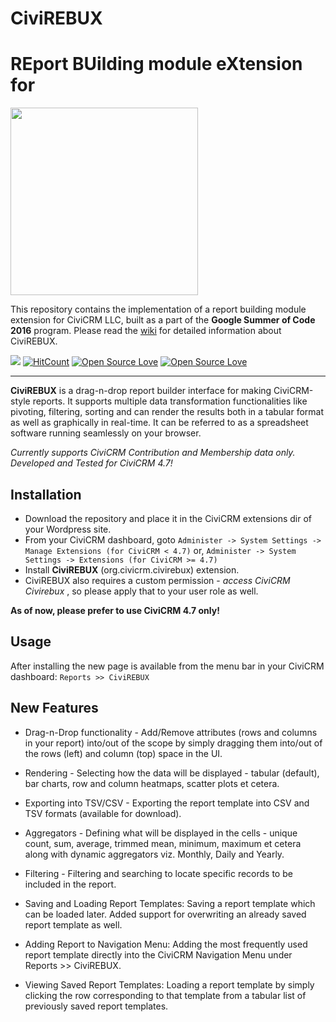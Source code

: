 Civi**REBUX**
=============

**RE**port  **BU**ilding module e**X**tension for
==============

<img src="https://upload.wikimedia.org/wikipedia/commons/5/5a/Civicrm_Logo.png" width="300">

This repository contains the implementation of a report building module extension for CiviCRM LLC, built as a part of the **Google Summer of Code 2016** program. Please read the [wiki](https://github.com/ypranay/org.civicrm.civirebux/wiki) for detailed information about CiviREBUX.


![](https://img.shields.io/badge/Project%20Stage-Production%20Ready-brightgreen.svg)
[![HitCount](https://hitt.herokuapp.com/{username||org}/{project-name}.svg)](https://github.com/ypranay/org.civicrm.civirebux)
[![Open Source Love](https://badges.frapsoft.com/os/gpl/gpl.svg?v=102)](https://github.com/ellerbrock/open-source-badge/)
[![Open Source Love](https://badges.frapsoft.com/os/v2/open-source.svg?v=102)](https://github.com/ellerbrock/open-source-badge/)

----------

**CiviREBUX** is a drag-n-drop report builder interface for making CiviCRM-style reports. It supports multiple data transformation functionalities like pivoting, filtering, sorting and can render the results both in a tabular format as well as graphically in real-time. It can be referred to as a spreadsheet software running seamlessly on your browser.   

*Currently supports CiviCRM Contribution and Membership data only. Developed and Tested for CiviCRM 4.7!*

Installation
------

- Download the repository and place it in the CiviCRM extensions dir of your Wordpress site.
- From your CiviCRM dashboard, goto `Administer -> System Settings -> Manage Extensions (for CiviCRM < 4.7)` or,  `Administer -> System Settings -> Extensions (for CiviCRM >= 4.7)`
- Install **CiviREBUX** (org.civicrm.civirebux) extension.
- CiviREBUX also requires a custom permission - *access CiviCRM Civirebux* , so please apply that to your user role as well.

**As of now, please prefer to use CiviCRM 4.7 only!**

Usage
------

After installing the new page is available from the menu bar in your CiviCRM dashboard: `Reports >> CiviREBUX`


New Features
-------------

* Drag-n-Drop functionality - 
  Add/Remove attributes (rows and columns in your report) into/out of the scope by simply dragging them into/out of the rows (left) and column (top) space in the UI.

* Rendering -
  Selecting how the data will be displayed - tabular (default), bar charts, row and column heatmaps, scatter plots et cetera.

* Exporting into TSV/CSV - 
  Exporting the report template into CSV and TSV formats (available for download).

* Aggregators - 
  Defining what will be displayed in the cells - unique count, sum, average, trimmed mean, minimum, maximum et cetera along with dynamic aggregators viz. Monthly, Daily and Yearly.

* Filtering - 
  Filtering and searching to locate specific records to be included in the report.

* Saving and Loading Report Templates:
  Saving a report template which can be loaded later. Added support for overwriting an already saved report template as well. 

* Adding Report to Navigation Menu:
  Adding the most frequently used report template directly into the CiviCRM Navigation Menu under Reports >> CiviREBUX.

* Viewing Saved Report Templates:
  Loading a report template by simply clicking the row corresponding to that template from a tabular list of previously saved report templates.
